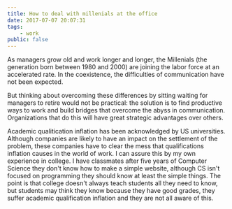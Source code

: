 ```yaml
---
title: How to deal with millenials at the office
date: 2017-07-07 20:07:31
tags:
    - work
public: false
---
```

As managers grow old and work longer and longer, the Millenials (the generation born between 1980 and 2000) are joining the labor force at an accelerated rate. In the coexistence, the difficulties of communication have not been expected.

But thinking about overcoming these differences by sitting waiting for managers to retire would not be practical: the solution is to find productive ways to work and build bridges that overcome the abyss in communication. Organizations that do this will have great strategic advantages over others.

Academic qualitication inflation has been acknowledged by US universities. Although companies are likely to have an impact on the settlement of the problem, these companies have to clear the mess that qualifications inflation causes in the world of work. I can assure this by my own experience in college. I have classmates after five years of Computer Science they don't know how to make a simple website, although CS isn't focused on programming they should know at least the simple things. The point is that college doesn't always teach students all they need to know, but students may think they know because they have good grades, they suffer academic qualification inflation and they are not all aware of this.




